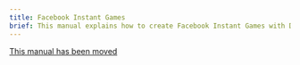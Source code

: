 ```yaml
---
title: Facebook Instant Games
brief: This manual explains how to create Facebook Instant Games with Defold.
---
```


[This manual has been moved](/extension-fbinstant)
